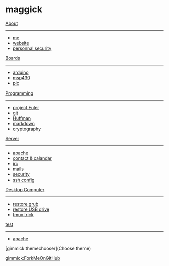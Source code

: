 # maggick

[About]()
  - - - -
  * [me](about/me.md)
  * [website](about/website.md)
  * [personnal security](about/personnal_security.md)

[Boards]()
  - - - -
  * [arduino](boards/arduino.md)
  * [msp430](boards/msp430.md)
  * [pic](boards/pic.md)

[Programming]()
  - - - -
  * [project Euler](programming/euler.md)
  * [git](programming/git.md)
  * [Huffman](programming/huffman.md)
  * [markdown](programming/markdown.md)
  * [cryptography](programming/crypto.md)

[Server]()
  - - - -
  * [apache](server/apache.md)
  * [contact & calandar](server/contact_and_calandar.md)
  * [irc](server/irc.md)
  * [mails](server/mails.md)
  * [security](server/security.md)
  * [ssh config](server/sshconfig.md)

[Desktop Computer]()
  - - - -
  * [restore grub](desktop/restore_grub.md)
  * [restore USB drive](desktop/restore_usb_key.md)
  * [tmux trick](desktop/tmux_trick.md)

[test]()
  - - - -
  * [apache](server/apache.md)

[gimmick:themechooser](Choose theme)

[gimmick:ForkMeOnGitHub](https://www.github.com/maggick/maggick.github.io)
